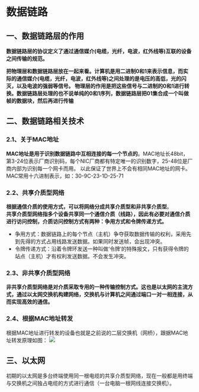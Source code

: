 # 数据链路
## 一、数据链路层的作用
**数据链路层的协议定义了通过通信媒介(电缆，光纤，电波，红外线等)互联的设备之间传输的规范。**

**把物理层和数据链路层放在一起来看。计算机是用二进制0和1来表示信息，而实际的通信媒介(电缆，光纤，电波，红外线等)之间处理的是电压的高低，光的闪灭，以及电波的强弱等信号。
物理层的作用是把这些信号与二进制的0和1进行转换。数据链路层处理的也不说单纯的0和1序列，数据链路层把01集合成一个叫做帧的数据块，然后再进行传输**
## 二、数据链路相关技术
### 2.1、关于MAC地址
**MAC地址是用于识别数据链路中互相连接的每一个节点的**。MAC地址长48bit，第3-24位表示厂商识别码，每个NIC厂商都有特定唯一的识别数字，25-48位是厂商内部为识别每一个网卡而用。
以此保证了世界上不会有相同MAC地址的网卡。MAC常用十六进制表示，如：30-9C-23-1D-25-71
### 2.2、共享介质型网络
**根据通信介质的使用方式，可以将网络分成共享介质型和非共享介质型**。</br>
**共享介质型网络指多个设备共享同一个通信介质（线路），因此有必要对通信介质进行访问控制，介质访问控制方式有两种：争用方式和令牌传递方式。**</br>
* 争用方式：数据链路上的每个节点（主机）争夺获取数据传输的权利，采用先到先得的方式占用线路发送数据。如果同时发送帧，会出现冲突。
* 令牌传递方式：沿着令牌环发送一种叫做‘令牌’的特殊报文，只有获得令牌的站点（主机）才有权利发送数据。不会发生冲突。
### 2.3、非共享介质型网络
**非共享介质型网络是对介质采取专用的一种传输控制方式。这也是以太网的主流方式，通过以太网交换机构建网络，交换机与计算机之间通过端口一对一相连接，从而实现高效的通信。**
### 2.4、根据MAC地址转发
根据MAC地址进行转发的设备也就是之前说的二层交换机（网桥），跟据MAC地址转发原理如图：
![](https://github.com/daacheng/PythonBasic/blob/master/pic/L2MAC.png)
## 三、以太网
初期的以太网是多台终端使用同一根电缆的共享介质型网络，现在一般都是用终端与交换机之间独占电缆的方式进行通信（一台电脑一根网线连接交换机）。
